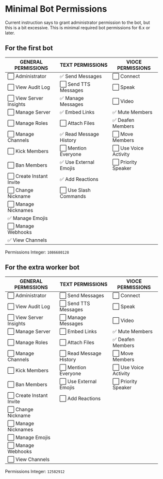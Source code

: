 # Minimal Bot Permissions

Current instruction says to grant administrator permission to the bot, but this is a bit excessive. This is minimal required bot permissions for 6.x or later.

## For the first bot

| GENERAL PERMISSIONS     | TEXT PERMISSIONS       | VIOCE PERMISSIONS    |
| ----------------------- | ---------------------- | -------------------- |
| ⬜ Administrator         | ✅ Send Messages        | ⬜ Connect            |
| ⬜ View Audit Log        | ⬜ Send TTS Messages    | ⬜ Speak              |
| ⬜ View Server Insights  | ✅ Manage Messages      | ⬜ Video              |
| ⬜ Manage Server         | ✅ Embed Links          | ✅ Mute Members       |
| ⬜ Manage Roles          | ⬜ Attach Files         | ✅ Deafen Members     |
| ⬜ Manage Channels       | ✅ Read Message History | ⬜ Move Members       |
| ⬜ Kick Members          | ⬜ Mention Everyone     | ⬜ Use Voice Activity |
| ⬜ Ban Members           | ✅ Use External Emojis  | ⬜ Priority Speaker   |
| ⬜ Create Instant Invite | ✅ Add Reactions        |                      |
| ⬜ Change Nickname       | ⬜ Use Slash Commands   |                      |
| ⬜ Manage Nicknames      |                        |                      |
| ✅ Manage Emojis         |                        |                      |
| ⬜ Manage Webhooks       |                        |                      |
| ✅ View Channels         |                        |                      |

Permissions Integer: `1086680128`

## For the extra worker bot

| GENERAL PERMISSIONS     | TEXT PERMISSIONS       | VIOCE PERMISSIONS    |
| ----------------------- | ---------------------- | -------------------- |
| ⬜ Administrator         | ⬜ Send Messages        | ⬜ Connect            |
| ⬜ View Audit Log        | ⬜ Send TTS Messages    | ⬜ Speak              |
| ⬜ View Server Insights  | ⬜ Manage Messages      | ⬜ Video              |
| ⬜ Manage Server         | ⬜ Embed Links          | ✅ Mute Members       |
| ⬜ Manage Roles          | ⬜ Attach Files         | ✅ Deafen Members     |
| ⬜ Manage Channels       | ⬜ Read Message History | ⬜ Move Members       |
| ⬜ Kick Members          | ⬜ Mention Everyone     | ⬜ Use Voice Activity |
| ⬜ Ban Members           | ⬜ Use External Emojis  | ⬜ Priority Speaker   |
| ⬜ Create Instant Invite | ⬜ Add Reactions        |                      |
| ⬜ Change Nickname       |                        |                      |
| ⬜ Manage Nicknames      |                        |                      |
| ⬜ Manage Emojis         |                        |                      |
| ⬜ Manage Webhooks       |                        |                      |
| ⬜ View Channels         |                        |                      |

Permissions Integer: `12582912`
